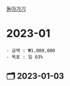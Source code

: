 [돌아가기](/StockCompany-Korea/README.md)

# 2023-01
```
- 금액 : ₩1,000,000
- 목표 : 일 03%
```

## :card_index_dividers: 2023-01-03
